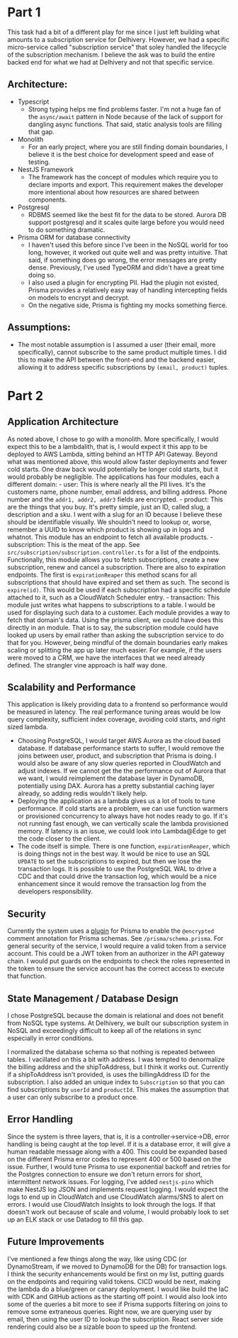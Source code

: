 # Part 1

This task had a bit of a different play for me since I just left building what amounts to a subscription service for Delhivery. However, we had a specific micro-service called "subscription service" that soley handled the lifecycle of the subscription mechanism. I believe the ask was to build the entire backed end for what we had at Delhivery and not that specific service. 

## Architecture:
- Typescript 
    - Strong typing helps me find problems faster. I'm not a huge fan of the `async/await` pattern in Node because of the lack of support for dangling async functions. That said, static analysis tools are filling that gap.
- Monolith
  - For an early project, where you are still finding domain boundaries, I believe it is the best choice for development speed and ease of testing.
- NestJS Framework
  - The framework has the concept of modules which require you to declare imports and export. This requirement makes the developer more intentional about how resources are shared between components.
- Postgresql
  - RDBMS seemed like the best fit for the data to be stored. Aurora DB support postgresql and it scales quite large before you would need to do something dramatic. 
- Prisma ORM for database connectivity
  - I haven't used this before since I've been in the NoSQL world for too long, however, it worked out quite well and was pretty intuitive. That said, if something does go wrong, the error messages are pretty dense.  Previously, I've used TypeORM and didn't have a great time doing so.
  - I also used a plugin for encrypting PII. Had the plugin not existed, Prisma provides a relatively easy way of handling intercepting fields on models to encrypt and decrypt.
  - On the negative side, Prisma is fighting my mocks something fierce. 

## Assumptions:
- The most notable assumption is I assumed a user (their email, more specifically), cannot subscribe to the same product multiple times. I did this to make the API between the front-end and the backend easier, allowing it to address specific subscriptions by `(email, product)` tuples.


# Part 2

## Application Architecture
  As noted above, I chose to go with a monolith. More specifically, I would expect this to be a lambdalith, that is, I would expect it this app to be deployed to AWS Lambda, sitting behind an HTTP API Gateway. Beyond what was mentioned above, this would allow faster deployments and fewer cold starts. One draw back would potentially be longer cold starts, but it would probably be negligible. The applications has four modules, each a different domain:
    - user: This is where nearly all the PII lives. It's the customers name, phone number, email address, and billing address. Phone number and the `addr1, addr2, addr3` fields are encrypted. 
    - product: This are the things that you buy. It's pretty simple, just an ID, called slug, a description and a sku. I went with a slug for an ID because I believe these should be identifiable visually. We shouldn't need to lookup or, worse, remember a UUID to know which product is showing up in logs and whatnot. This module has an endpoint to fetch all available products.
    - subscription: This is the meat of the app. See `src/subscription/subscription.controller.ts` for a list of the endpoints. Functionally, this module allows you to fetch subscriptions, create a new subscription, renew and cancel a subscription.  There are also to expiration endpoints. The first is `expirationReaper` this method scans for all subscriptions that should have expired and set them as such. The second is `expire(id)`. This would be used if each subscription had a specific schedule attached to it, such as a CloudWatch Scheduler entry. 
    - transaction: This module just writes what happens to subscriptions to a table. I would be used for displaying such data to a customer.
    Each module provides a way to fetch that domain's data. Using the prisma client, we could have does this directly in an module. That is to say, the subscription module could have looked up users by email rather than asking the subscription service to do that for you. However, being mindful of the domain boundaries early makes scaling or splitting the app up later much easier. For example, if the users were moved to a CRM, we have the interfaces that we need already defined. The strangler vine approach is half way done.

## Scalability and Performance
This application is likely providing data to a frontend so performance would be measured in latency.  The real performance tuning areas would be low query complexity, sufficient index coverage, avoiding cold starts, and right sized lambda. 
- Choosing PostgreSQL, I would target AWS Aurora as the cloud based database. If database performance starts to suffer, I would remove the joins between user, product, and subscription that Prisma is doing. I would also be aware of any slow queries reported in CloudWatch and adjust indexes. If we cannot get the the performance out of Aurora that we want, I would reimplement the database layer in DynamoDB, potentially using DAX.  Aurora has a pretty substantial caching layer already, so adding redis wouldn't likely help.  
- Deploying the application as a lambda gives us a lot of tools to tune performance. If cold starts are a problem, we can use function warmers or provisioned concurrency to always have hot nodes ready to go. If it's not running fast enough, we can vertically scale the lambda provisioned memory. If latency is an issue, we could look into Lambda@Edge to get the code closer to the client. 
- The code itself is simple. There is one function, `expirationReaper`, which is doing things not in the best way. It would be nice to use an SQL `UPDATE` to set the subscriptions to expired, but then we lose the transaction logs. It is possible to use the PostgreSQL WAL to drive a CDC and that could drive the transaction log, which would be a nice enhancement since it would remove the transaction log from the developers responsibility.


## Security
Currently the system uses a [plugin](https://www.npmjs.com/package/prisma-field-encryption) for Prisma to enable the `@encrypted` comment annotation for Prisma schemas. See `/prisma/schema.prisma`. 
For general security of the service, I would require a valid token from a service account. This could be a JWT token from an authorizer in the API gateway chain. I would put guards on the endpoints to check the roles represented in the token to ensure the service account has the correct access to execute that function.

## State Management / Database Design
I chose PostgreSQL because the domain is relational and does not benefit from NoSQL type systems. At Delhivery, we built our subscription system in NoSQL and exceedingly difficult to keep all of the relations in sync especially in error conditions. 

I normalized the database schema so that nothing is repeated between tables. I vacillated on this a bit with address. I was tempted to denormalize the billing address and the shipToAddress, but I think it works out. Currently if a shipToAddress isn't provided, is uses the billingAddress ID for the subscription. I also added an unique index to `Subscription` so that you can find subscriptions by `userId` and `productId`. This makes the assumption that a user can only subscribe to a product once. 

## Error Handling
Since the system is three layers, that is, it is a controller->service->DB, error handling is being caught at the top level. If it is a database error, it will give a human readable message along with a 400. This could be expanded based on the different Prisma error codes to represent 400 or 500 based on the issue. Further, I would tune Prisma to use exponential backoff and retries for the Postgres connection to ensure we don't return errors for short, intermittent network issues.
For logging, I've added `nestjs-pino` which make NestJS log JSON and implements request logging. I would expect the logs to end up in CloudWatch and use CloudWatch alarms/SNS to alert on errors. I would use CloudWatch Insights to look through the logs. If that doesn't work out because of scale and volume, I would probably look to set up an ELK stack or use Datadog to fill this gap.

## Future Improvements
I've mentioned a few things along the way, like using CDC (or DynamoStream, if we moved to DynamoDB for the DB) for transaction logs. I think the security enhancements would be first on my list, putting guards on the endpoints and requiring valid tokens. CICD would be next, making the lambda do a blue/green or canary deployment. I would like build the IaC with CDK and GitHub actions as the starting off point. I would also look into some of the queries a bit more to see if Prisma supports filtering on joins to remove some extraneous queries. Right now, we are querying user by email, then using the user ID to lookup the subscription. React server side rendering could also be a sizable boon to speed up the frontend.
